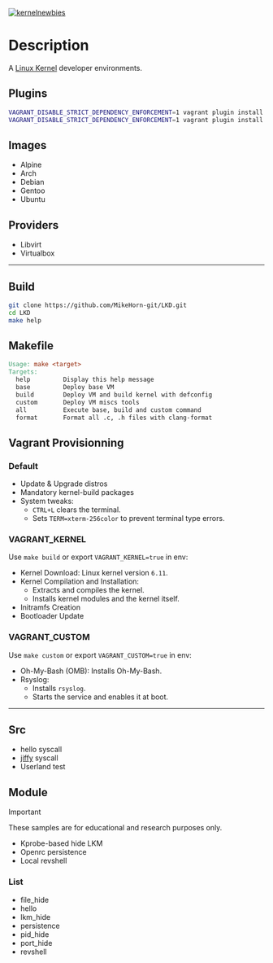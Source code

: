[![kernelnewbies](https://github.com/user-attachments/assets/95a8f601-2a65-4563-b359-861b5b49eb8c)](https://kernelnewbies.org/)

# Description

A [Linux Kernel](https://en.wikipedia.org/wiki/Loadable_kernel_module) developer environments.

## Plugins

```bash
VAGRANT_DISABLE_STRICT_DEPENDENCY_ENFORCEMENT=1 vagrant plugin install vagrant-libvirt
VAGRANT_DISABLE_STRICT_DEPENDENCY_ENFORCEMENT=1 vagrant plugin install vagrant-reload
```

## Images

* Alpine
* Arch
* Debian
* Gentoo
* Ubuntu

## Providers

* Libvirt
* Virtualbox

---

## Build

```bash
git clone https://github.com/MikeHorn-git/LKD.git
cd LKD
make help
```

## Makefile

```Makefile
Usage: make <target>
Targets:
  help         Display this help message
  base         Deploy base VM
  build        Deploy VM and build kernel with defconfig
  custom       Deploy VM miscs tools
  all          Execute base, build and custom command
  format       Format all .c, .h files with clang-format
```

## Vagrant Provisionning

### Default

* Update & Upgrade distros
* Mandatory kernel-build packages
* System tweaks:
   * `CTRL+L` clears the terminal.
   * Sets `TERM=xterm-256color` to prevent terminal type errors.

### VAGRANT_KERNEL

Use ```make build``` or export `VAGRANT_KERNEL=true` in env:

* Kernel Download: Linux kernel version `6.11`.
* Kernel Compilation and Installation:
   * Extracts and compiles the kernel.
   * Installs kernel modules and the kernel itself.
* Initramfs Creation
* Bootloader Update

### VAGRANT_CUSTOM

Use ```make custom``` or export `VAGRANT_CUSTOM=true` in env:

* Oh-My-Bash (OMB): Installs Oh-My-Bash.
* Rsyslog:
   * Installs `rsyslog`.
   * Starts the service and enables it at boot.

---

## Src

* hello syscall
* [jiffy](https://en.wikipedia.org/wiki/Jiffy_(time)#Computing) syscall
* Userland test

## Module

> [!Important]
> These samples are for educational and research purposes only.

* Kprobe-based hide LKM
* Openrc persistence
* Local revshell

### List

* file_hide
* hello
* lkm_hide
* persistence
* pid_hide
* port_hide
* revshell
